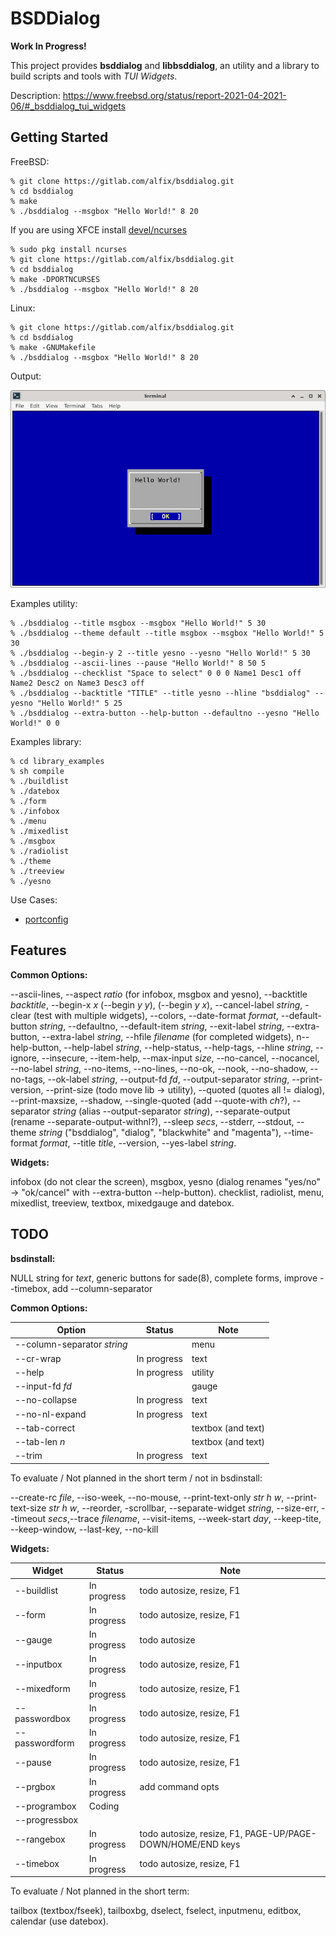 # BSDDialog

**Work In Progress!**

This project provides **bsddialog** and **libbsddialog**, an utility and a
library to build scripts and tools with *TUI Widgets*.

Description:
<https://www.freebsd.org/status/report-2021-04-2021-06/#_bsddialog_tui_widgets>


## Getting Started

FreeBSD:

```
% git clone https://gitlab.com/alfix/bsddialog.git
% cd bsddialog
% make
% ./bsddialog --msgbox "Hello World!" 8 20
```

If you are using XFCE install 
[devel/ncurses](https://www.freshports.org/devel/ncurses/)

```
% sudo pkg install ncurses
% git clone https://gitlab.com/alfix/bsddialog.git
% cd bsddialog
% make -DPORTNCURSES
% ./bsddialog --msgbox "Hello World!" 8 20
```

Linux:

```
% git clone https://gitlab.com/alfix/bsddialog.git
% cd bsddialog
% make -GNUMakefile
% ./bsddialog --msgbox "Hello World!" 8 20
```

Output:

![screenshot](screenshot.png)


Examples utility:
```
% ./bsddialog --title msgbox --msgbox "Hello World!" 5 30
% ./bsddialog --theme default --title msgbox --msgbox "Hello World!" 5 30
% ./bsddialog --begin-y 2 --title yesno --yesno "Hello World!" 5 30
% ./bsddialog --ascii-lines --pause "Hello World!" 8 50 5
% ./bsddialog --checklist "Space to select" 0 0 0 Name1 Desc1 off Name2 Desc2 on Name3 Desc3 off
% ./bsddialog --backtitle "TITLE" --title yesno --hline "bsddialog" --yesno "Hello World!" 5 25
% ./bsddialog --extra-button --help-button --defaultno --yesno "Hello World!" 0 0
```

Examples library:
```
% cd library_examples
% sh compile
% ./buildlist
% ./datebox
% ./form
% ./infobox
% ./menu
% ./mixedlist
% ./msgbox
% ./radiolist
% ./theme
% ./treeview
% ./yesno
```

Use Cases:

 - [portconfig](https://gitlab.com/alfix/portconfig)


## Features

**Common Options:**
 
--ascii-lines, --aspect *ratio* (for infobox, msgbox and yesno),
--backtitle *backtitle*, --begin-x *x* (--begin *y y*),
(--begin *y x*), --cancel-label *string*, -clear (test with multiple widgets),
--colors, --date-format *format*, --default-button *string*, --defaultno,
--default-item *string*, 
--exit-label *string*, --extra-button, --extra-label *string*,
--hfile *filename* (for completed widgets), n--help-button,
--help-label *string*, --help-status, --help-tags, --hline *string*, --ignore,
--insecure, --item-help, --max-input *size*, --no-cancel, --nocancel,
--no-label *string*, --no-items, --no-lines, --no-ok,
--nook, --no-shadow, --no-tags, --ok-label *string*, --output-fd *fd*,
--output-separator *string*, --print-version,
--print-size (todo move lib -> utility), --quoted (quotes all != dialog),
--print-maxsize, --shadow, --single-quoted (add --quote-with *ch*?), 
--separator *string* (alias --output-separator *string*),
--separate-output (rename --separate-output-withnl?), --sleep *secs*, --stderr,
--stdout, --theme *string* ("bsddialog", "dialog", "blackwhite" and "magenta"),
--time-format *format*, --title *title*, --version, --yes-label *string*.

**Widgets:**
 
 infobox (do not clear the screen), msgbox,
 yesno (dialog renames "yes/no" -> "ok/cancel" with --extra-button --help-button).
 checklist, radiolist, menu, mixedlist, treeview, textbox, mixedgauge and
 datebox.

## TODO


**bsdinstall:**

NULL string for *text*, generic buttons for sade(8), complete forms,
improve --timebox, add --column-separator


**Common Options:**

|  Option                      | Status      | Note                            |
| ---------------------------- | ----------- | ------------------------------- |
| --column-separator *string*  |             | menu                            |
| --cr-wrap                    | In progress | text                            |
| --help                       | In progress | utility                         |
| --input-fd *fd*              |             | gauge                           |
| --no-collapse                | In progress | text                            |
| --no-nl-expand               | In progress | text                            |
| --tab-correct                |             | textbox (and text)              |
| --tab-len *n*                |             | textbox (and text)              |
| --trim                       | In progress | text                            |


To evaluate / Not planned in the short term / not in bsdinstall:

--create-rc *file*, --iso-week, --no-mouse, --print-text-only *str h w*,
--print-text-size *str h w*, --reorder, -scrollbar, --separate-widget *string*,
--size-err, --timeout *secs*,--trace *filename*, --visit-items,
--week-start *day*, --keep-tite, --keep-window, --last-key, --no-kill


**Widgets:**

| Widget         | Status      | Note                                          |
|--------------- | ----------- | ----------------------------------------------|
| --buildlist    | In progress | todo autosize, resize, F1                     |
| --form         | In progress | todo autosize, resize, F1                     |
| --gauge        | In progress | todo autosize                                 |
| --inputbox     | In progress | todo autosize, resize, F1                     |
| --mixedform    | In progress | todo autosize, resize, F1                     |
| --passwordbox  | In progress | todo autosize, resize, F1                     |
| --passwordform | In progress | todo autosize, resize, F1                     |
| --pause        | In progress | todo autosize, resize, F1                     |
| --prgbox       | In progress | add command opts                              |
| --programbox   | Coding      |                                               |
| --progressbox  |             |                                               |
| --rangebox     | In progress | todo autosize, resize, F1, PAGE-UP/PAGE-DOWN/HOME/END keys |
| --timebox      | In progress | todo autosize, resize, F1                     |


To evaluate / Not planned in the short term:

tailbox (textbox/fseek), tailboxbg, dselect, fselect, inputmenu, editbox,
calendar (use datebox).
